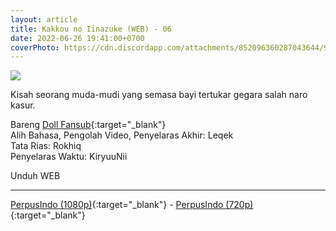 ```yaml
---
layout: article
title: Kakkou no Iinazuke (WEB) - 06
date: 2022-06-26 19:41:00+0700
coverPhoto: https://cdn.discordapp.com/attachments/852096360287043644/991700398966583306/unknown.png
---
```


![](https://cdn.discordapp.com/attachments/852096360287043644/991700398966583306/unknown.png)

Kisah seorang muda-mudi yang semasa bayi tertukar gegara salah naro kasur.

Bareng [Doll Fansub](https://www.perpusindo.info/user/Leqek){:target="_blank"}
<br>
Alih Bahasa, Pengolah Video, Penyelaras Akhir: Leqek
<br>
Tata Rias: Rokhiq
<br>
Penyelaras Waktu: KiryuuNii

Unduh WEB

---
[PerpusIndo (1080p)](https://www.perpusindo.info/berkas/Kgfyd8NS){:target="_blank"} - [PerpusIndo (720p)](https://www.perpusindo.info/berkas/AMqEPZNj){:target="_blank"}
